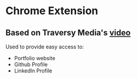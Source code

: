 # Chrome Extension

## Based on Traversy Media's [video](https://www.youtube.com/watch?v=wHZCYi1K664&ab_channel=TraversyMedia)

Used to provide easy access to:

- Portfolio website
- Github Profile
- LinkedIn Profile

